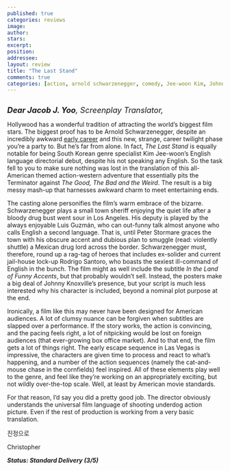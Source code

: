 ```yaml
---
published: true
categories: reviews
image:
author: 
stars: 
excerpt: 
position: 
addressee: 
layout: review
title: "The Last Stand"
comments: true
categories: [action, arnold schwarzenegger, comedy, Jee-woon Kim, Johnny Knoxville, Kim Jee-woon, Korean, Letters, Luis Guzman, Peter Stormare, Southy Korea, The Last Stand, transalation]
---
```

<div><p><span class="full-image-block ssNonEditable"><span><a href="/letters/2013/1/21/the-last-stand.html"><img src="http://static.squarespace.com/static/5005f6bcc4aa41161b33e89e/5329cf1fe4b07c068ebf74de/5329cf1fe4b07c068ebf7797/1358805873823/The%20Last%20Stand.jpg" alt="" /></a></span></span></p>
<p><em><span style="font-size:130%;"><strong>Dear Jacob J. Yoo</strong>, Screenplay Translator,</span></em></p>
<p>Hollywood has a wonderful tradition of attracting the world&rsquo;s biggest film stars. The biggest proof has to be Arnold Schwarzenegger, despite an incredibly awkward <a href="/letters/tag/early-arnold">early career</a> and this new, strange, career twilight phase you&rsquo;re a party to. But he&rsquo;s far from alone. In fact, <em>The Last Stand </em>is equally notable for being South Korean genre specialist Kim Jee-woon&rsquo;s English language directorial debut, despite his not speaking any English. So the task fell to you to make sure nothing was lost in the translation of this all-American themed action-western adventure that essentially pits the Terminator against <em>The Good, The Bad and the Weird</em>. The result is a big messy mash-up that harnesses awkward charm to meet entertaining ends.</p>
<p>The casting alone personifies the film&rsquo;s warm embrace of the bizarre. Schwarzenegger plays a small town sheriff enjoying the quiet life after a bloody drug bust went sour in Los Angeles. His deputy is played by the always enjoyable Luis Guzm&aacute;n, who can out-funny talk almost anyone who calls English a second language. That is, until Peter Stormare graces the town with his obscure accent and dubious plan to smuggle (read: violently shuttle) a Mexican drug lord across the border. Schwarzenegger must, therefore, round up a rag-tag of heroes that includes ex-solider and current jail-house lock-up Rodrigo Santoro, who boasts the sexiest ill-command of English in the bunch. The film might as well include the subtitle <em>In the Land of Funny Accents</em>, but that probably wouldn&rsquo;t sell. Instead,<em> </em>the posters make a big deal of Johnny Knoxville&rsquo;s presence, but your script is much less interested why his character is included, beyond a nominal plot purpose at the end.</p>
<p>Ironically, a film like this may never have been designed for American audiences. A lot of clumsy nuance can be forgiven when subtitles are slapped over a performance. If the story works, the action is convincing, and the pacing feels right, a lot of nitpicking would be lost on foreign audiences (that ever-growing box office market). And to that end, the film gets a lot of things right. The early escape sequence in Las Vegas is impressive, the characters are given time to process and react to what&rsquo;s happening, and a number of the action sequences (namely the cat-and-mouse chase in the cornfields) feel inspired. All of these elements play well to the genre, and feel like they&rsquo;re working on an appropriately exciting, but not wildly over-the-top scale. Well, at least by American movie standards.</p>
<p>For that reason, I&rsquo;d say you did a pretty good job. The director obviously understands the universal film language of shooting underdog action picture. Even if the rest of production is working from a very basic translation.</p>
<p><span class="hps">진정으로</span></p>
<p><span class="hps">Christopher</span></p>
<p><strong><em>Status: Standard Delivery (3/5)</em></strong></p>
<p>&nbsp;</p></div>
